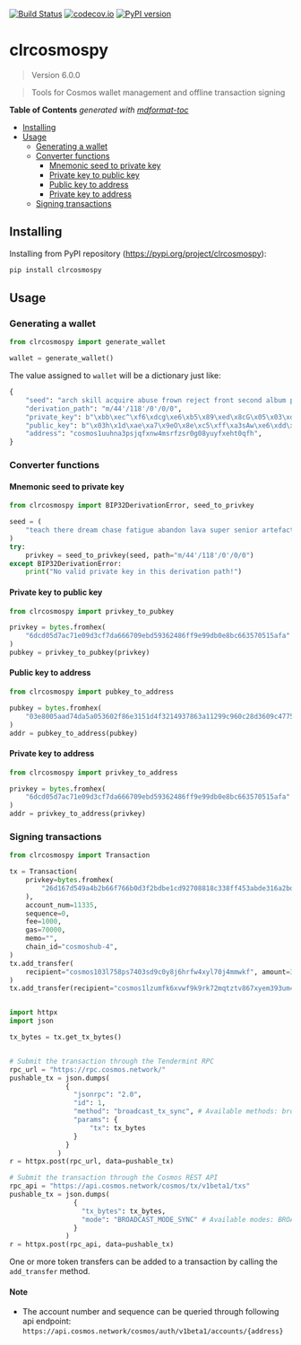 [![Build Status](https://github.com/hukkin/clrcosmospy/workflows/Tests/badge.svg?branch=master)](https://github.com/hukkin/cosmospy/actions?query=workflow%3ATests+branch%3Amaster+event%3Apush)
[![codecov.io](https://codecov.io/gh/hukkin/clrcosmospy/branch/master/graph/badge.svg)](https://codecov.io/gh/hukkin/cosmospy)
[![PyPI version](https://img.shields.io/pypi/v/clrcosmospy)](https://pypi.org/project/cosmospy)

# clrcosmospy

<!--- Don't edit the version line below manually. Let bump2version do it for you. -->

> Version 6.0.0

> Tools for Cosmos wallet management and offline transaction signing

**Table of Contents**  *generated with [mdformat-toc](https://github.com/hukkin/mdformat-toc)*

<!-- mdformat-toc start --slug=github --maxlevel=6 --minlevel=2 -->

- [Installing](#installing)
- [Usage](#usage)
  - [Generating a wallet](#generating-a-wallet)
  - [Converter functions](#converter-functions)
    - [Mnemonic seed to private key](#mnemonic-seed-to-private-key)
    - [Private key to public key](#private-key-to-public-key)
    - [Public key to address](#public-key-to-address)
    - [Private key to address](#private-key-to-address)
  - [Signing transactions](#signing-transactions)

<!-- mdformat-toc end -->

## Installing<a name="installing"></a>

Installing from PyPI repository (https://pypi.org/project/clrcosmospy):

```bash
pip install clrcosmospy
```

## Usage<a name="usage"></a>

### Generating a wallet<a name="generating-a-wallet"></a>

```python
from clrcosmospy import generate_wallet

wallet = generate_wallet()
```

The value assigned to `wallet` will be a dictionary just like:

```python
{
    "seed": "arch skill acquire abuse frown reject front second album pizza hill slogan guess random wonder benefit industry custom green ill moral daring glow elevator",
    "derivation_path": "m/44'/118'/0'/0/0",
    "private_key": b"\xbb\xec^\xf6\xdcg\xe6\xb5\x89\xed\x8cG\x05\x03\xdf0:\xc9\x8b \x85\x8a\x14\x12\xd7\xa6a\x01\xcd\xf8\x88\x93",
    "public_key": b"\x03h\x1d\xae\xa7\x9eO\x8e\xc5\xff\xa3sAw\xe6\xdd\xc9\xb8b\x06\x0eo\xc5a%z\xe3\xff\x1e\xd2\x8e5\xe7",
    "address": "cosmos1uuhna3psjqfxnw4msrfzsr0g08yuyfxeht0qfh",
}
```

### Converter functions<a name="converter-functions"></a>

#### Mnemonic seed to private key<a name="mnemonic-seed-to-private-key"></a>

```python
from clrcosmospy import BIP32DerivationError, seed_to_privkey

seed = (
    "teach there dream chase fatigue abandon lava super senior artefact close upgrade"
)
try:
    privkey = seed_to_privkey(seed, path="m/44'/118'/0'/0/0")
except BIP32DerivationError:
    print("No valid private key in this derivation path!")
```

#### Private key to public key<a name="private-key-to-public-key"></a>

```python
from clrcosmospy import privkey_to_pubkey

privkey = bytes.fromhex(
    "6dcd05d7ac71e09d3cf7da666709ebd59362486ff9e99db0e8bc663570515afa"
)
pubkey = privkey_to_pubkey(privkey)
```

#### Public key to address<a name="public-key-to-address"></a>

```python
from clrcosmospy import pubkey_to_address

pubkey = bytes.fromhex(
    "03e8005aad74da5a053602f86e3151d4f3214937863a11299c960c28d3609c4775"
)
addr = pubkey_to_address(pubkey)
```

#### Private key to address<a name="private-key-to-address"></a>

```python
from clrcosmospy import privkey_to_address

privkey = bytes.fromhex(
    "6dcd05d7ac71e09d3cf7da666709ebd59362486ff9e99db0e8bc663570515afa"
)
addr = privkey_to_address(privkey)
```

### Signing transactions<a name="signing-transactions"></a>

```python
from clrcosmospy import Transaction

tx = Transaction(
    privkey=bytes.fromhex(
        "26d167d549a4b2b66f766b0d3f2bdbe1cd92708818c338ff453abde316a2bd59"
    ),
    account_num=11335,
    sequence=0,
    fee=1000,
    gas=70000,
    memo="",
    chain_id="cosmoshub-4",
)
tx.add_transfer(
    recipient="cosmos103l758ps7403sd9c0y8j6hrfw4xyl70j4mmwkf", amount=387000
)
tx.add_transfer(recipient="cosmos1lzumfk6xvwf9k9rk72mqtztv867xyem393um48", amount=123)


import httpx
import json

tx_bytes = tx.get_tx_bytes()


# Submit the transaction through the Tendermint RPC
rpc_url = "https://rpc.cosmos.network/"
pushable_tx = json.dumps(
              {
                "jsonrpc": "2.0",
                "id": 1,
                "method": "broadcast_tx_sync", # Available methods: broadcast_tx_sync, broadcast_tx_async, broadcast_tx_commit
                "params": {
                    "tx": tx_bytes
                }
              }
            )
r = httpx.post(rpc_url, data=pushable_tx)

# Submit the transaction through the Cosmos REST API
rpc_api = "https://api.cosmos.network/cosmos/tx/v1beta1/txs"
pushable_tx = json.dumps(
                {
                  "tx_bytes": tx_bytes, 
                  "mode": "BROADCAST_MODE_SYNC" # Available modes: BROADCAST_MODE_SYNC, BROADCAST_MODE_ASYNC, BROADCAST_MODE_BLOCK
                }
              )
r = httpx.post(rpc_api, data=pushable_tx)
```

One or more token transfers can be added to a transaction by calling the `add_transfer` method.

#### Note
* The account number and sequence can be queried through following api endpoint: ``https://api.cosmos.network/cosmos/auth/v1beta1/accounts/{address}``

